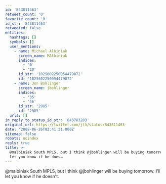```yaml
---
id: '843811463'
retweet_count: '0'
favorite_count: '0'
id_str: '843811463'
retweeted: false
entities:
  hashtags: []
  symbols: []
  user_mentions:
    - name: Michael Albiniak
      screen_name: MAlbiniak
      indices:
        - '0'
        - '10'
      id_str: '1025602250054479872'
      id: '1025602250054479872'
    - name: Jon Bohlinger
      screen_name: jbohlinger
      indices:
        - '35'
        - '46'
      id_str: '2985'
      id: '2985'
  urls: []
in_reply_to_status_id_str: '843783283'
original_url: https://twitter.com/jth/status/843811463
date: '2008-06-26T02:41:31.000Z'
sitemap: false
robots: noindex
reply: true
title: >-
  @malbiniak South MPLS, but I think @jbohlinger will be buying tomorrow. I'll
  let you know if he does…
---
```


@malbiniak South MPLS, but I think @jbohlinger will be buying tomorrow. I'll let you know if he doesn't.